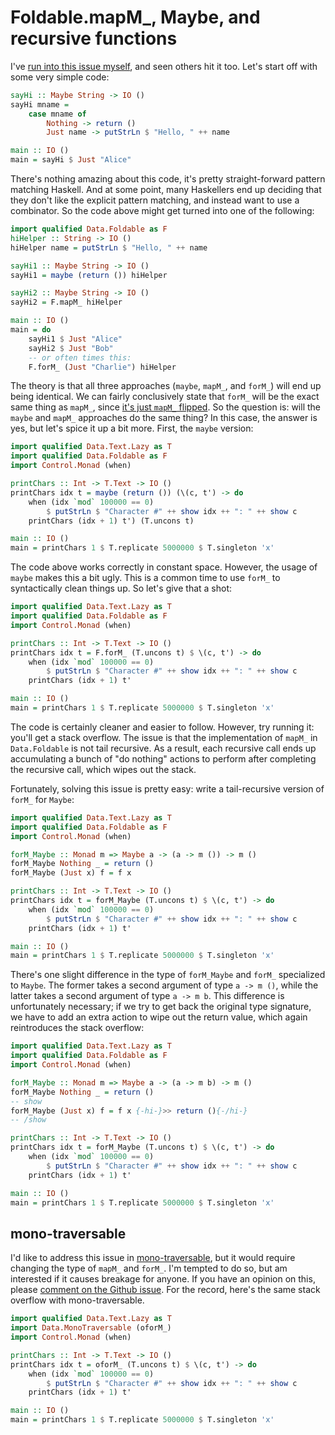 # Foldable.mapM_, Maybe, and recursive functions

I've [run into this issue myself](https://github.com/snoyberg/conduit/commit/11877684b3adb7ca422ae5000fab1ebeb3fbe142), and seen others hit it too. Let's start off with some very simple code:

```haskell active
sayHi :: Maybe String -> IO ()
sayHi mname =
    case mname of
        Nothing -> return ()
        Just name -> putStrLn $ "Hello, " ++ name

main :: IO ()
main = sayHi $ Just "Alice"
```

There's nothing amazing about this code, it's pretty straight-forward pattern matching Haskell. And at some point, many Haskellers end up deciding that they don't like the explicit pattern matching, and instead want to use a combinator. So the code above might get turned into one of the following:

```haskell active
import qualified Data.Foldable as F
hiHelper :: String -> IO ()
hiHelper name = putStrLn $ "Hello, " ++ name

sayHi1 :: Maybe String -> IO ()
sayHi1 = maybe (return ()) hiHelper

sayHi2 :: Maybe String -> IO ()
sayHi2 = F.mapM_ hiHelper

main :: IO ()
main = do
    sayHi1 $ Just "Alice"
    sayHi2 $ Just "Bob"
    -- or often times this:
    F.forM_ (Just "Charlie") hiHelper
```

The theory is that all three approaches (`maybe`, `mapM_`, and `forM_`) will end up being identical. We can fairly conclusively state that `forM_` will be the exact same thing as `mapM_`, since [it's just `mapM_` flipped](http://haddocks.fpcomplete.com/fp/7.4.2/20130829-168/base/src/Data-Foldable.html#forM_). So the question is: will the `maybe` and `mapM_` approaches do the same thing? In this case, the answer is yes, but let's spice it up a bit more. First, the `maybe` version:


```haskell active
import qualified Data.Text.Lazy as T
import qualified Data.Foldable as F
import Control.Monad (when)

printChars :: Int -> T.Text -> IO ()
printChars idx t = maybe (return ()) (\(c, t') -> do
    when (idx `mod` 100000 == 0)
        $ putStrLn $ "Character #" ++ show idx ++ ": " ++ show c
    printChars (idx + 1) t') (T.uncons t)

main :: IO ()
main = printChars 1 $ T.replicate 5000000 $ T.singleton 'x'
```

The code above works correctly in constant space. However, the usage of `maybe` makes this a bit ugly. This is a common time to use `forM_` to syntactically clean things up. So let's give that a shot:


```haskell active
import qualified Data.Text.Lazy as T
import qualified Data.Foldable as F
import Control.Monad (when)

printChars :: Int -> T.Text -> IO ()
printChars idx t = F.forM_ (T.uncons t) $ \(c, t') -> do
    when (idx `mod` 100000 == 0)
        $ putStrLn $ "Character #" ++ show idx ++ ": " ++ show c
    printChars (idx + 1) t'

main :: IO ()
main = printChars 1 $ T.replicate 5000000 $ T.singleton 'x'
```

The code is certainly cleaner and easier to follow. However, try running it: you'll get a stack overflow. The issue is that the implementation of `mapM_` in `Data.Foldable` is not tail recursive. As a result, each recursive call ends up accumulating a bunch of "do nothing" actions to perform after completing the recursive call, which wipes out the stack.

Fortunately, solving this issue is pretty easy: write a tail-recursive version of `forM_` for `Maybe`:

```haskell active
import qualified Data.Text.Lazy as T
import qualified Data.Foldable as F
import Control.Monad (when)

forM_Maybe :: Monad m => Maybe a -> (a -> m ()) -> m ()
forM_Maybe Nothing _ = return ()
forM_Maybe (Just x) f = f x

printChars :: Int -> T.Text -> IO ()
printChars idx t = forM_Maybe (T.uncons t) $ \(c, t') -> do
    when (idx `mod` 100000 == 0)
        $ putStrLn $ "Character #" ++ show idx ++ ": " ++ show c
    printChars (idx + 1) t'

main :: IO ()
main = printChars 1 $ T.replicate 5000000 $ T.singleton 'x'
```

There's one slight difference in the type of `forM_Maybe` and `forM_` specialized to `Maybe`. The former takes a second argument of type `a -> m ()`, while the latter takes a second argument of type `a -> m b`. This difference is unfortunately necessary; if we try to get back the original type signature, we have to add an extra action to wipe out the return value, which again reintroduces the stack overflow:

```haskell active
import qualified Data.Text.Lazy as T
import qualified Data.Foldable as F
import Control.Monad (when)

forM_Maybe :: Monad m => Maybe a -> (a -> m b) -> m ()
forM_Maybe Nothing _ = return ()
-- show
forM_Maybe (Just x) f = f x {-hi-}>> return (){-/hi-}
-- /show

printChars :: Int -> T.Text -> IO ()
printChars idx t = forM_Maybe (T.uncons t) $ \(c, t') -> do
    when (idx `mod` 100000 == 0)
        $ putStrLn $ "Character #" ++ show idx ++ ": " ++ show c
    printChars (idx + 1) t'

main :: IO ()
main = printChars 1 $ T.replicate 5000000 $ T.singleton 'x'
```

## mono-traversable

I'd like to address this issue in [mono-traversable](http://hackage.haskell.org/package/mono-traversable), but it would require changing the type of `mapM_` and `forM_`. I'm tempted to do so, but am interested if it causes breakage for anyone. If you have an opinion on this, please [comment on the Github issue](https://github.com/snoyberg/mono-traversable/issues/28). For the record, here's the same stack overflow with mono-traversable.

```haskell active
import qualified Data.Text.Lazy as T
import Data.MonoTraversable (oforM_)
import Control.Monad (when)

printChars :: Int -> T.Text -> IO ()
printChars idx t = oforM_ (T.uncons t) $ \(c, t') -> do
    when (idx `mod` 100000 == 0)
        $ putStrLn $ "Character #" ++ show idx ++ ": " ++ show c
    printChars (idx + 1) t'

main :: IO ()
main = printChars 1 $ T.replicate 5000000 $ T.singleton 'x'
```
